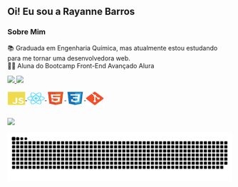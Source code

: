 ## Oi! Eu sou a Rayanne Barros 

### Sobre Mim

📚 Graduada em Engenharia Química, mas atualmente estou estudando para me tornar uma desenvolvedora web. <br>
👩‍💻 Aluna do Bootcamp Front-End Avançado Alura <br>

<div>
  <a href="https://github.com/rayanne-barros">
  <img height="170em" src="https://github-readme-stats.vercel.app/api?username=rayanne-barros&show_icons=true&theme=dracula&include_all_commits=true&count_private=true"/>
  <img height="170em" src="https://github-readme-stats.vercel.app/api/top-langs/?username=rayanne-barros&layout=compact&langs_count=7&theme=dracula"/>
</div>

  <div style="display: inline_block"><br>
  <img align="center" alt="Ray-Js" height="30" width="40" src="https://raw.githubusercontent.com/devicons/devicon/master/icons/javascript/javascript-plain.svg">
  <img align="center" alt="Ray-React" height="30" width="40" src="https://raw.githubusercontent.com/devicons/devicon/master/icons/react/react-original.svg">
  <img align="center" alt="Ray-HTML" height="30" width="40" src="https://raw.githubusercontent.com/devicons/devicon/master/icons/html5/html5-original.svg">
  <img align="center" alt="Ray-CSS" height="30" width="40" src="https://raw.githubusercontent.com/devicons/devicon/master/icons/css3/css3-original.svg">
  <img align="center" alt="Ray-CSS" height="30" width="40" src="https://raw.githubusercontent.com/devicons/devicon/master/icons/git/git-plain.svg">
</div>  
  
  ##
  
<div> 
  <a href="https://www.linkedin.com/in/rayanne-barros-28b55a158/" target="_blank"><img src="https://img.shields.io/badge/-LinkedIn-%230077B5?style=for-the-badge&logo=linkedin&logoColor=white" target="_blank"></a> 
</div>
  
![Snake animation](https://github.com/rayanne-barros/rayanne-barros/blob/output/github-contribution-grid-snake.svg)
 
